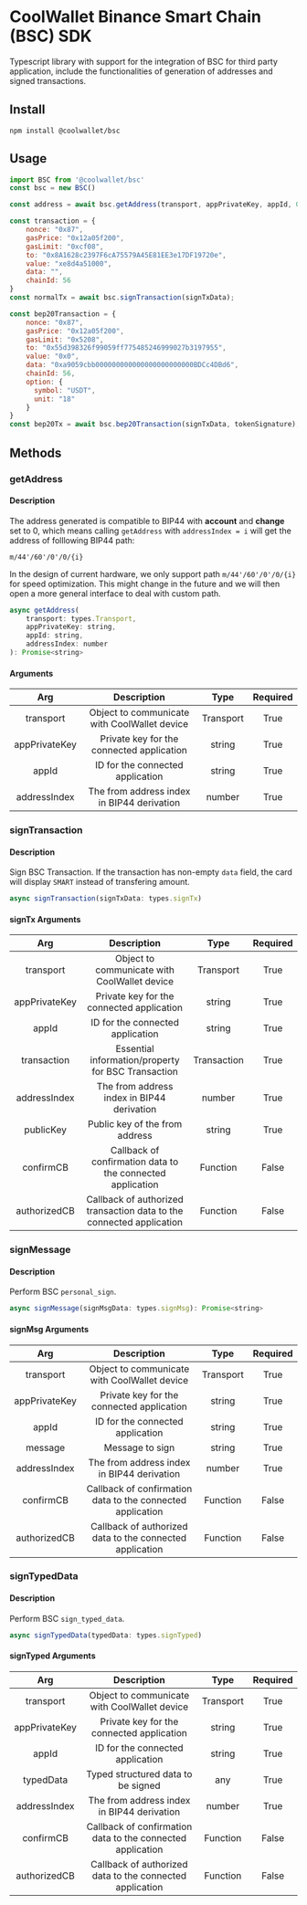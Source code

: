# CoolWallet Binance Smart Chain (BSC) SDK

Typescript library with support for the integration of BSC for third party application, include the functionalities of generation of addresses and signed transactions. 

## Install

```shell
npm install @coolwallet/bsc
```

## Usage

```javascript
import BSC from '@coolwallet/bsc'
const bsc = new BSC()

const address = await bsc.getAddress(transport, appPrivateKey, appId, 0);

const transaction = {
    nonce: "0x87",
    gasPrice: "0x12a05f200",
    gasLimit: "0xcf08",
    to: "0x8A1628c2397F6cA75579A45E81EE3e17DF19720e",
    value: "xe8d4a51000",
    data: "",
    chainId: 56
}
const normalTx = await bsc.signTransaction(signTxData);

const bep20Transaction = {
    nonce: "0x87",
    gasPrice: "0x12a05f200",
    gasLimit: "0x5208",
    to: "0x55d398326f99059ff775485246999027b3197955",
    value: "0x0",
    data: "0xa9059cbb000000000000000000000000BDCc4DBd6",
    chainId: 56,
    option: {
      symbol: "USDT",
      unit: "18"
    }
}
const bep20Tx = await bsc.bep20Transaction(signTxData, tokenSignature);
```

## Methods

### getAddress

#### Description

The address generated is compatible to BIP44 with **account** and **change** set to 0, which means calling `getAddress` with `addressIndex = i` will get the address of folllowing BIP44 path:

```none
m/44'/60'/0'/0/{i}
```

In the design of current hardware, we only support path `m/44'/60'/0'/0/{i}` for speed optimization. This might change in the future and we will then open a more general interface to deal with custom path.

```javascript
async getAddress(
    transport: types.Transport,
    appPrivateKey: string,
    appId: string,
    addressIndex: number
): Promise<string>
```

#### Arguments

|      Arg      |                  Description                 |    Type   |  Required |
|:-------------:|:--------------------------------------------:|:---------:|:---------:|
|   transport   | Object to communicate with CoolWallet device | Transport |    True   |
| appPrivateKey |   Private key for the connected application  |   string  |    True   |
|     appId     |       ID for the connected application       |   string  |    True   |
|  addressIndex |  The from address index in BIP44 derivation  |   number  |    True   |



### signTransaction

#### Description

Sign BSC Transaction. If the transaction has non-empty `data` field, the card will display `SMART` instead of transfering amount.

```javascript
async signTransaction(signTxData: types.signTx)
```

#### signTx Arguments

|      Arg      |                              Description                             |     Type    |  Required |
|:-------------:|:--------------------------------------------------------------------:|:-----------:|:---------:|
|   transport   |             Object to communicate with CoolWallet device             |  Transport  |    True   |
| appPrivateKey |               Private key for the connected application              |    string   |    True   |
|     appId     |                   ID for the connected application                   |    string   |    True   |
|  transaction  |          Essential information/property for BSC Transaction          | Transaction |    True   |
|  addressIndex |              The from address index in BIP44 derivation              |    number   |    True   |
|   publicKey   |                    Public key of the from address                    |    string   |    True   |
|   confirmCB   |      Callback of confirmation data to the connected application      |   Function  |   False   |
|  authorizedCB | Callback of authorized transaction data to the connected application |   Function  |   False   |

### signMessage

#### Description

Perform BSC `personal_sign`.

```javascript
async signMessage(signMsgData: types.signMsg): Promise<string> 

```

#### signMsg Arguments

|      Arg      |                         Description                        |    Type   |  Required |
|:-------------:|:----------------------------------------------------------:|:---------:|:---------:|
|   transport   |        Object to communicate with CoolWallet device        | Transport |    True   |
| appPrivateKey |          Private key for the connected application         |   string  |    True   |
|     appId     |              ID for the connected application              |   string  |    True   |
|    message    |                       Message to sign                      |   string  |    True   |
|  addressIndex |         The from address index in BIP44 derivation         |   number  |    True   |
|   confirmCB   | Callback of confirmation data to the connected application |  Function |   False   |
|  authorizedCB |  Callback of authorized data to the connected application  |  Function |   False   |

### signTypedData

#### Description

Perform BSC `sign_typed_data`.

```javascript
async signTypedData(typedData: types.signTyped)
```

#### signTyped Arguments

|      Arg      |                         Description                        |    Type   |  Required |
|:-------------:|:----------------------------------------------------------:|:---------:|:---------:|
|   transport   |        Object to communicate with CoolWallet device        | Transport |    True   |
| appPrivateKey |          Private key for the connected application         |   string  |    True   |
|     appId     |              ID for the connected application              |   string  |    True   |
|   typedData   |             Typed structured data to be signed             |    any    |    True   |
|  addressIndex |         The from address index in BIP44 derivation         |   number  |    True   |
|   confirmCB   | Callback of confirmation data to the connected application |  Function |   False   |
|  authorizedCB |  Callback of authorized data to the connected application  |  Function |   False   |
